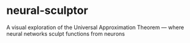 # neural-sculptor
A visual exploration of the Universal Approximation Theorem — where neural networks sculpt functions from neurons
